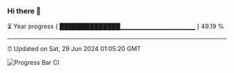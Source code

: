 ### Hi there 👋

⏳ Year progress { ██████████████▁▁▁▁▁▁▁▁▁▁▁▁▁▁▁▁ } 49.19 %

---

⏰ Updated on Sat, 29 Jun 2024 01:05:20 GMT

![Progress Bar CI](https://github.com/liununu/liununu/workflows/Progress%20Bar%20CI/badge.svg)
